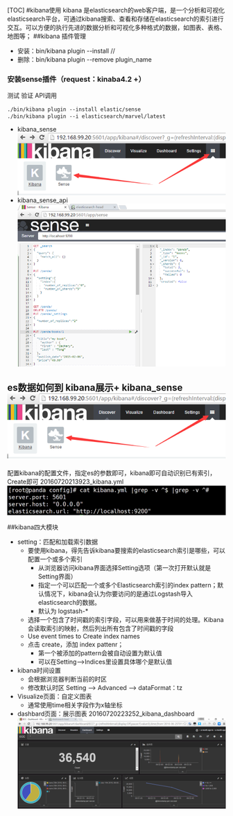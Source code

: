 [TOC]
#kibana使用
kibana 是elasticsearch的web客户端，是一个分析和可视化elasticsearch平台，可通过kibana搜索、查看和存储在elasticsearch的索引进行交互。可以方便的执行先进的数据分析和可视化多种格式的数据，如图表、表格、地图等；
##kibana 插件管理
+ 安装：bin/kibana plugin --install <org>/<package>/<version>
+ 删除：bin/kibana plugin --remove plugin_name

### 安装sense插件（request：kinaba4.2 +）
测试 验证 API调用

```shell
./bin/kibana plugin --install elastic/sense
./bin/kibana plugin --i elasticsearch/marvel/latest
```

+ kibana_sense![kibana_sense](screenshots/20160720213556_kibana_sense.png)
+ kibana_sense_api![kibana_sense_api](screenshots/20160720213657_kibana_sense_api.png)
## es数据如何到 kibana展示+ kibana_sense![kibana_sense](screenshots/20160720213556_kibana_sense.png)

配置kibana的配置文件，指定es的参数即可，kibana即可自动识别已有索引，Create即可
20160720213923_kibana.yml![20160720213923_kibana.yml](screenshots/20160720213923_kibana.yml.png)

##kibana四大模块
+ setting：匹配和加载索引数据
    + 要使用kibana，得先告诉kibana要搜索的elasticsearch索引是哪些，可以配置一个或多个索引
        + 从浏览器访问kibana界面选择Setting选项（第一次打开默认就是Setting界面）
        + 指定一个可以匹配一个或多个Elasticsearch索引的index pattern；默认情况下，kibana会认为你要访问的是通过Logstash导入elasticsearch的数据。
        + 默认为 logstash-*
    + 选择一个包含了时间戳的索引字段，可以用来做基于时间的处理。Kibana会读取索引的映射，然后列出所有包含了时间戳的字段
    + Use event times to Create index names
    + 点击 create，添加 index pattenr；
        + 第一个被添加的pattern会被自动设置为默认值
        + 可以在Setting-->Indices里设置具体哪个是默认值
+ kibana时间设置
    + 会根据浏览器判断当前的时区
    + 修改默认时区 Setting --> Advanced --> dataFormat：tz 
+ Visualize页面：自定义图表
    + 通常使用time相关字段作为x轴坐标
+ dashbard页面：展示图表
20160720223252_kibana_dashboard![20160720223252_kibana_dashboard](screenshots/20160720223252_kibana_dashboard.png)
